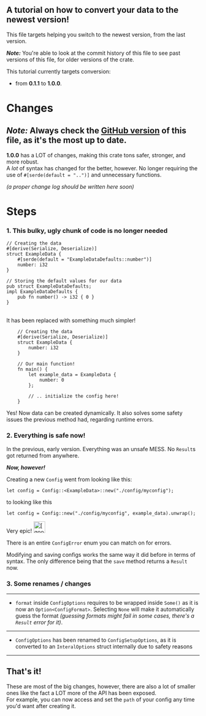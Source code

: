 ## A tutorial on how to convert your data to the newest version!
This file targets helping you switch to the newest version, from the last version.

___Note:___ You're able to look at the commit history of this file to see past versions of this file, for older versions of the crate.

This tutorial currently targets conversion:
- from **0.1.1** to **1.0.0**.

# Changes
___Note:___ Always check the [GitHub version](https://github.com/FlooferLand/fast_config/blob/main/CONVERSION_TUTORIAL.md) of this file,
as it's the most up to date.
---

**1.0.0** has a LOT of changes, making this crate tons safer, stronger,
and more robust. <br/>
A *lot* of syntax has changed for the better, however.
No longer requiring the use of `#[serde(default = "..")]` and unnecessary functions.

_(a proper change log should be written here soon)_

# Steps
### 1. This bulky, ugly chunk of code is no longer needed
```rust,ignore
// Creating the data
#[derive(Serialize, Deserialize)]
struct ExampleData {
    #[serde(default = "ExampleDataDefaults::number")]
    number: i32
}

// Storing the default values for our data
pub struct ExampleDataDefaults;
impl ExampleDataDefaults {
    pub fn number() -> i32 { 0 }
}
```
<br/>
It has been replaced with something much simpler!

```rust,ignore
    // Creating the data
    #[derive(Serialize, Deserialize)]
    struct ExampleData {
        number: i32
    }
    
    // Our main function!
    fn main() {
        let example_data = ExampleData {
            number: 0
        };

        // .. initialize the config here!
    }
```
Yes! Now data can be created dynamically.
It also solves some safety issues the previous method had, regarding runtime errors.

### 2. Everything is safe now!
In the previous, early version.
Everything was an unsafe MESS.
No `Result`s got returned from anywhere.

___Now, however!___

Creating a new `Config` went from looking like this:
```rust,ignore
let config = Config::<ExampleData>::new("./config/myconfig");
```
to looking like this
```rust,ignore
let config = Config::new("./config/myconfig", example_data).unwrap();
```
Very epic!
<img width="30" src="https://media.istockphoto.com/photos/illustration-of-a-oool-yellow-smiley-with-sunglasses-picture-id513921039?s=612x612" alt="[goofy emoji]">

There is an entire `ConfigError` enum you can match on for errors.

Modifying and saving configs works the same way it did before in terms of syntax.
The only difference being that the `save` method returns a `Result` now.

### 3. Some renames / changes

---
- `format` inside `ConfigOptions` requires to be wrapped inside `Some()`
  as it is now an `Option<ConfigFormat>`. Selecting `None` will make it automatically guess the format
  *(guessing formats might fail in some cases, there's a `Result` error for it)*.
---
- `ConfigOptions` has been renamed to `ConfigSetupOptions`,
  as it is converted to an `InteralOptions` struct internally due to safety reasons
---

## That's it!
These are most of the big changes, however, there are also a lot of smaller ones
like the fact a LOT more of the API has been exposed. <br/>
For example, you can now access and set the `path` of your config any time you'd want after creating it.

